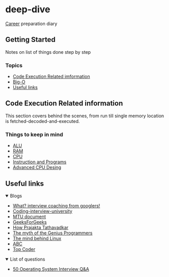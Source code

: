 # deep-dive
[Career](https://www.merriam-webster.com/dictionary/career) preparation diary

## Getting Started
Notes on list of things done step by step

### Topics
+ [Code Execution Related imformation](#Code-Execution-Related-information)
+ [Big-O](#https://github.com/bhaumikmistry/deep-dive/blob/master/BigO/README.md)
+ [Useful links](#Useful-links)

## Code Execution Related information
This section covers behind the scenes, from run till single memory location is fetched-decoded-and-executed. 

### Things to keep in mind
+ [ALU](https://youtu.be/1I5ZMmrOfnA)
+ [RAM](https://youtu.be/fpnE6UAfbtU)
+ [CPU](https://youtu.be/FZGugFqdr60)
+ [Instruction and Programs](https://youtu.be/zltgXvg6r3k)
+ [Advanced CPU Desing](https://youtu.be/rtAlC5J1U40)

## Useful links
<details open>
<summary>Blogs</summary>

+ [What? interview coaching from googlers!](http://blog.gainlo.co/index.php/category/google-interview-preparation/)
+ [Coding-interview-university](https://github.com/jwasham/coding-interview-university)
+ [MTU document](https://www.mtu.edu/career/students/networking/interviews/prepare.pdf)
+ [GeeksForGeeks](https://www.geeksforgeeks.org/google-interview-preparation/)
+ [How Prajakta Tathavadkar](https://blog.usejournal.com/how-i-got-into-google-161c97913b8b)
+ [The myth of the Genius Programmers](https://youtu.be/0SARbwvhupQ)
+ [The mind behind Linux](https://youtu.be/o8NPllzkFhE)
+ [ABC](https://medium.com/always-be-coding/abc-always-be-coding-d5f8051afce2#.4heg8zvm4)
+ [Top Coder](https://www.topcoder.com/community/competitive-programming/tutorials/)
</details>

<details open>
<summary>List of questions</summary>

+ [50 Operating System Interview Q&A](https://career.guru99.com/top-50-operating-system-interview-questions/)
</details>

